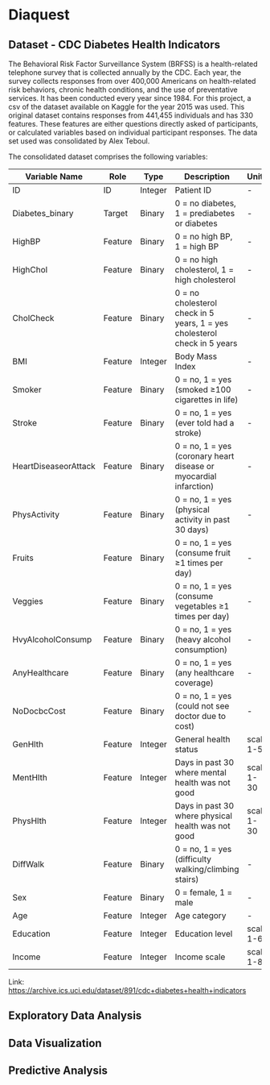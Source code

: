 # Diaquest

## Dataset - CDC Diabetes Health Indicators

The Behavioral Risk Factor Surveillance System (BRFSS) is a health-related telephone survey that is collected annually by the CDC. Each year, the survey collects responses from over 400,000 Americans on health-related risk behaviors, chronic health conditions, and the use of preventative services. It has been conducted every year since 1984. For this project, a csv of the dataset available on Kaggle for the year 2015 was used. This original dataset contains responses from 441,455 individuals and has 330 features. These features are either questions directly asked of participants, or calculated variables based on individual participant responses. The data set used was consolidated by Alex Teboul.

The consolidated dataset comprises the following variables:

| Variable Name           | Role      | Type    | Description                                                                 | Units      |
|-------------------------|-----------|---------|-----------------------------------------------------------------------------|------------|
| ID                      | ID        | Integer | Patient ID                                                                  | -          |
| Diabetes_binary         | Target    | Binary  | 0 = no diabetes, 1 = prediabetes or diabetes                                | -          |
| HighBP                  | Feature   | Binary  | 0 = no high BP, 1 = high BP                                                 | -          |
| HighChol                | Feature   | Binary  | 0 = no high cholesterol, 1 = high cholesterol                               | -          |
| CholCheck               | Feature   | Binary  | 0 = no cholesterol check in 5 years, 1 = yes cholesterol check in 5 years   | -          |
| BMI                     | Feature   | Integer | Body Mass Index                                                             | -          |
| Smoker                  | Feature   | Binary  | 0 = no, 1 = yes (smoked ≥100 cigarettes in life)                            | -          |
| Stroke                  | Feature   | Binary  | 0 = no, 1 = yes (ever told had a stroke)                                    | -          |
| HeartDiseaseorAttack    | Feature   | Binary  | 0 = no, 1 = yes (coronary heart disease or myocardial infarction)           | -          |
| PhysActivity            | Feature   | Binary  | 0 = no, 1 = yes (physical activity in past 30 days)                         | -          |
| Fruits                  | Feature   | Binary  | 0 = no, 1 = yes (consume fruit ≥1 times per day)                            | -          |
| Veggies                 | Feature   | Binary  | 0 = no, 1 = yes (consume vegetables ≥1 times per day)                       | -          |
| HvyAlcoholConsump       | Feature   | Binary  | 0 = no, 1 = yes (heavy alcohol consumption)                                 | -          |
| AnyHealthcare           | Feature   | Binary  | 0 = no, 1 = yes (any healthcare coverage)                                   | -          |
| NoDocbcCost             | Feature   | Binary  | 0 = no, 1 = yes (could not see doctor due to cost)                          | -          |
| GenHlth                 | Feature   | Integer | General health status                                                       | scale 1-5  |
| MentHlth                | Feature   | Integer | Days in past 30 where mental health was not good                            | scale 1-30 |
| PhysHlth                | Feature   | Integer | Days in past 30 where physical health was not good                          | scale 1-30 |
| DiffWalk                | Feature   | Binary  | 0 = no, 1 = yes (difficulty walking/climbing stairs)                        | -          |
| Sex                     | Feature   | Binary  | 0 = female, 1 = male                                                        | -          |
| Age                     | Feature   | Integer | Age category                                                                | -          |
| Education               | Feature   | Integer | Education level                                                             | scale 1-6  |
| Income                  | Feature   | Integer | Income scale                                                                | scale 1-8  |

Link: https://archive.ics.uci.edu/dataset/891/cdc+diabetes+health+indicators

## Exploratory Data Analysis

## Data Visualization

## Predictive Analysis

